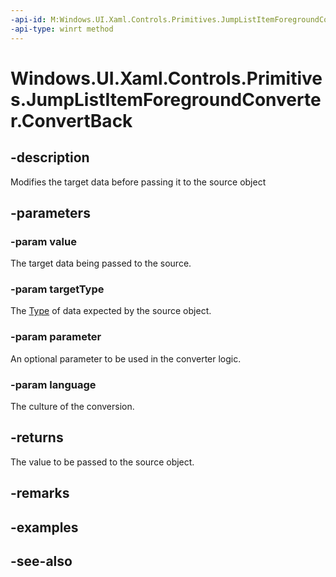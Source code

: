 ```yaml
---
-api-id: M:Windows.UI.Xaml.Controls.Primitives.JumpListItemForegroundConverter.ConvertBack(System.Object,Windows.UI.Xaml.Interop.TypeName,System.Object,System.String)
-api-type: winrt method
---
```


<!-- Method syntax
public object ConvertBack(System.Object value, Windows.UI.Xaml.Interop.TypeName targetType, System.Object parameter, System.String language)
-->

# Windows.UI.Xaml.Controls.Primitives.JumpListItemForegroundConverter.ConvertBack

## -description
Modifies the target data before passing it to the source object



## -parameters
### -param value
The target data being passed to the source.

### -param targetType
The [Type](../windows.ui.xaml.interop/typename.md) of data expected by the source object.

### -param parameter
An optional parameter to be used in the converter logic.

### -param language
The culture of the conversion.

## -returns
The value to be passed to the source object.

## -remarks

## -examples

## -see-also
